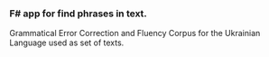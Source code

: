 ### F# app for find phrases in text.

Grammatical Error Correction and Fluency Corpus for the Ukrainian Language used as set of texts.
